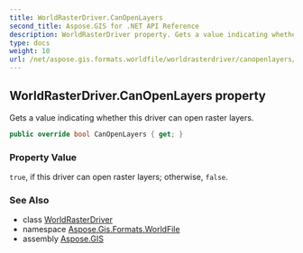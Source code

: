 ```yaml
---
title: WorldRasterDriver.CanOpenLayers
second_title: Aspose.GIS for .NET API Reference
description: WorldRasterDriver property. Gets a value indicating whether this driver can open raster layers
type: docs
weight: 10
url: /net/aspose.gis.formats.worldfile/worldrasterdriver/canopenlayers/
---
```

## WorldRasterDriver.CanOpenLayers property

Gets a value indicating whether this driver can open raster layers.

```csharp
public override bool CanOpenLayers { get; }
```

### Property Value

`true`, if this driver can open raster layers; otherwise, `false`.

### See Also

* class [WorldRasterDriver](../)
* namespace [Aspose.Gis.Formats.WorldFile](../../worldrasterdriver/)
* assembly [Aspose.GIS](../../../)


